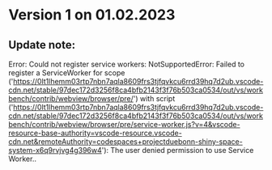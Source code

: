 # **Version 1 on 01.02.2023**
## Update note:
Error: Could not register service workers: NotSupportedError: Failed to register a ServiceWorker for scope ('https://0lt1lhemm03rtp7nbn7aqla8609frs3tjfqvkcu6rrd39hq7d2ub.vscode-cdn.net/stable/97dec172d3256f8ca4bfb2143f3f76b503ca0534/out/vs/workbench/contrib/webview/browser/pre/') with script ('https://0lt1lhemm03rtp7nbn7aqla8609frs3tjfqvkcu6rrd39hq7d2ub.vscode-cdn.net/stable/97dec172d3256f8ca4bfb2143f3f76b503ca0534/out/vs/workbench/contrib/webview/browser/pre/service-worker.js?v=4&vscode-resource-base-authority=vscode-resource.vscode-cdn.net&remoteAuthority=codespaces+projectduebonn-shiny-space-system-x6q9rvjvg4g396w4'): The user denied permission to use Service Worker..

